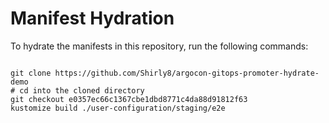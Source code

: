 
# Manifest Hydration

To hydrate the manifests in this repository, run the following commands:

```shell

git clone https://github.com/Shirly8/argocon-gitops-promoter-hydrate-demo
# cd into the cloned directory
git checkout e0357ec66c1367cbe1dbd8771c4da88d91812f63
kustomize build ./user-configuration/staging/e2e
```